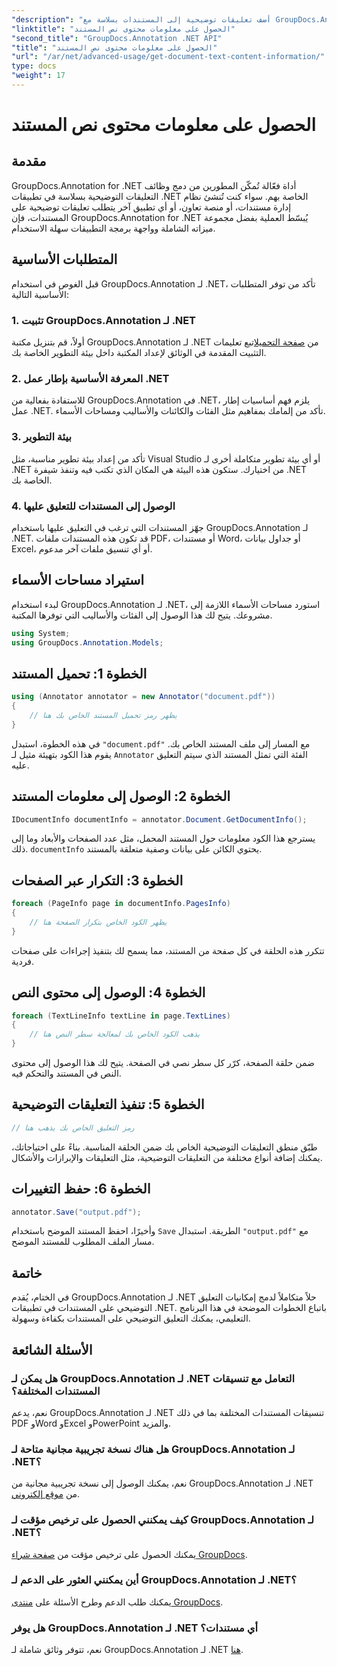```yaml
---
"description": "أضف تعليقات توضيحية إلى المستندات بسلاسة مع GroupDocs.Annotation لـ .NET. دمج وظائف التعليقات التوضيحية في تطبيقات .NET الخاصة بك بسهولة."
"linktitle": "الحصول على معلومات محتوى نص المستند"
"second_title": "GroupDocs.Annotation .NET API"
"title": "الحصول على معلومات محتوى نص المستند"
"url": "/ar/net/advanced-usage/get-document-text-content-information/"
type: docs
"weight": 17
---
```


# الحصول على معلومات محتوى نص المستند

## مقدمة
GroupDocs.Annotation for .NET أداة فعّالة تُمكّن المطورين من دمج وظائف التعليقات التوضيحية بسلاسة في تطبيقات .NET الخاصة بهم. سواء كنت تُنشئ نظام إدارة مستندات، أو منصة تعاون، أو أي تطبيق آخر يتطلب تعليقات توضيحية على المستندات، فإن GroupDocs.Annotation for .NET يُبسّط العملية بفضل مجموعة ميزاته الشاملة وواجهة برمجة التطبيقات سهلة الاستخدام.
## المتطلبات الأساسية
قبل الغوص في استخدام GroupDocs.Annotation لـ .NET، تأكد من توفر المتطلبات الأساسية التالية:
### 1. تثبيت GroupDocs.Annotation لـ .NET
أولاً، قم بتنزيل مكتبة GroupDocs.Annotation لـ .NET من [صفحة التحميل](https://releases.groupdocs.com/annotation/net/)اتبع تعليمات التثبيت المقدمة في الوثائق لإعداد المكتبة داخل بيئة التطوير الخاصة بك.
### 2. المعرفة الأساسية بإطار عمل .NET
للاستفادة بفعالية من GroupDocs.Annotation في .NET، يلزم فهم أساسيات إطار عمل .NET. تأكد من إلمامك بمفاهيم مثل الفئات والكائنات والأساليب ومساحات الأسماء.
### 3. بيئة التطوير
تأكد من إعداد بيئة تطوير مناسبة، مثل Visual Studio أو أي بيئة تطوير متكاملة أخرى لـ .NET من اختيارك. ستكون هذه البيئة هي المكان الذي تكتب فيه وتنفذ شيفرة .NET الخاصة بك.
### 4. الوصول إلى المستندات للتعليق عليها
جهّز المستندات التي ترغب في التعليق عليها باستخدام GroupDocs.Annotation لـ .NET. قد تكون هذه المستندات ملفات PDF، أو مستندات Word، أو جداول بيانات Excel، أو أي تنسيق ملفات آخر مدعوم.

## استيراد مساحات الأسماء
لبدء استخدام GroupDocs.Annotation لـ .NET، استورد مساحات الأسماء اللازمة إلى مشروعك. يتيح لك هذا الوصول إلى الفئات والأساليب التي توفرها المكتبة.
```csharp
using System;
using GroupDocs.Annotation.Models;
```
## الخطوة 1: تحميل المستند
```csharp
using (Annotator annotator = new Annotator("document.pdf"))
{
    // يظهر رمز تحميل المستند الخاص بك هنا
}
```
في هذه الخطوة، استبدل `"document.pdf"` مع المسار إلى ملف المستند الخاص بك. يقوم هذا الكود بتهيئة مثيل لـ `Annotator` الفئة التي تمثل المستند الذي سيتم التعليق عليه.
## الخطوة 2: الوصول إلى معلومات المستند
```csharp
IDocumentInfo documentInfo = annotator.Document.GetDocumentInfo();
```
يسترجع هذا الكود معلومات حول المستند المحمل، مثل عدد الصفحات والأبعاد وما إلى ذلك. `documentInfo` يحتوي الكائن على بيانات وصفية متعلقة بالمستند.
## الخطوة 3: التكرار عبر الصفحات
```csharp
foreach (PageInfo page in documentInfo.PagesInfo)
{
    // يظهر الكود الخاص بتكرار الصفحة هنا
}
```
تتكرر هذه الحلقة في كل صفحة من المستند، مما يسمح لك بتنفيذ إجراءات على صفحات فردية.
## الخطوة 4: الوصول إلى محتوى النص
```csharp
foreach (TextLineInfo textLine in page.TextLines)
{
    // يذهب الكود الخاص بك لمعالجة سطر النص هنا
}
```
ضمن حلقة الصفحة، كرّر كل سطر نصي في الصفحة. يتيح لك هذا الوصول إلى محتوى النص في المستند والتحكم فيه.
## الخطوة 5: تنفيذ التعليقات التوضيحية
```csharp
// رمز التعليق الخاص بك يذهب هنا
```
طبّق منطق التعليقات التوضيحية الخاص بك ضمن الحلقة المناسبة. بناءً على احتياجاتك، يمكنك إضافة أنواع مختلفة من التعليقات التوضيحية، مثل التعليقات والإبرازات والأشكال.
## الخطوة 6: حفظ التغييرات
```csharp
annotator.Save("output.pdf");
```
وأخيرًا، احفظ المستند الموضح باستخدام `Save` الطريقة. استبدال `"output.pdf"` مع مسار الملف المطلوب للمستند الموضح.

## خاتمة
في الختام، يُقدم GroupDocs.Annotation لـ .NET حلاً متكاملاً لدمج إمكانيات التعليق التوضيحي على المستندات في تطبيقات .NET. باتباع الخطوات الموضحة في هذا البرنامج التعليمي، يمكنك التعليق التوضيحي على المستندات بكفاءة وسهولة.
## الأسئلة الشائعة
### هل يمكن لـ GroupDocs.Annotation لـ .NET التعامل مع تنسيقات المستندات المختلفة؟
نعم، يدعم GroupDocs.Annotation لـ .NET تنسيقات المستندات المختلفة بما في ذلك PDF وWord وExcel وPowerPoint والمزيد.
### هل هناك نسخة تجريبية مجانية متاحة لـ GroupDocs.Annotation لـ .NET؟
نعم، يمكنك الوصول إلى نسخة تجريبية مجانية من GroupDocs.Annotation لـ .NET من [موقع إلكتروني](https://releases.groupdocs.com/).
### كيف يمكنني الحصول على ترخيص مؤقت لـ GroupDocs.Annotation لـ .NET؟
يمكنك الحصول على ترخيص مؤقت من [صفحة شراء GroupDocs](https://purchase.groupdocs.com/temporary-license/).
### أين يمكنني العثور على الدعم لـ GroupDocs.Annotation لـ .NET؟
يمكنك طلب الدعم وطرح الأسئلة على [منتدى GroupDocs](https://forum.groupdocs.com/c/annotation/10).
### هل يوفر GroupDocs.Annotation لـ .NET أي مستندات؟
نعم، تتوفر وثائق شاملة لـ GroupDocs.Annotation لـ .NET [هنا](https://tutorials.groupdocs.com/annotation/net/).